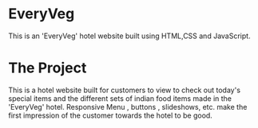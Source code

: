 # EveryVeg
This is an 'EveryVeg' hotel website built using HTML,CSS and JavaScript.
# The Project
This is a hotel website built for customers to view to check out today's special items and the different sets of indian food items made in the 'EveryVeg' hotel. Responsive Menu , buttons , slideshows, etc. make the first impression of the customer towards the hotel to be good.
